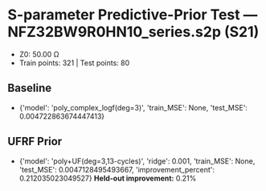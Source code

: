 # S-parameter Predictive-Prior Test — NFZ32BW9R0HN10_series.s2p (S21)
- Z0: 50.00 Ω
- Train points: 321  |  Test points: 80

## Baseline
- {'model': 'poly_complex_logf(deg=3)', 'train_MSE': None, 'test_MSE': 0.004722863674447413}

## UFRF Prior
- {'model': 'poly+UF(deg=3,13-cycles)', 'ridge': 0.001, 'train_MSE': None, 'test_MSE': 0.0047128495493667, 'improvement_percent': 0.212035023049527}
**Held-out improvement:** 0.21%